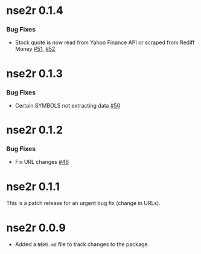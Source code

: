 # nse2r 0.1.4

### Bug Fixes

- Stock quote is now read from Yahoo Finance API or scraped from Rediff Money [#51](https://github.com/rsquaredacademy/nse2r/issues/51), [#52](https://github.com/rsquaredacademy/nse2r/issues/52)

# nse2r 0.1.3

### Bug Fixes

- Certain SYMBOLS not extracting data [#50](https://github.com/rsquaredacademy/nse2r/issues/50)

# nse2r 0.1.2

### Bug Fixes

- Fix URL changes [#46](https://github.com/rsquaredacademy/nse2r/issues/46)

# nse2r 0.1.1

This is a patch release for an urgent bug fix (change in URLs).


# nse2r 0.0.9

* Added a `NEWS.md` file to track changes to the package.


